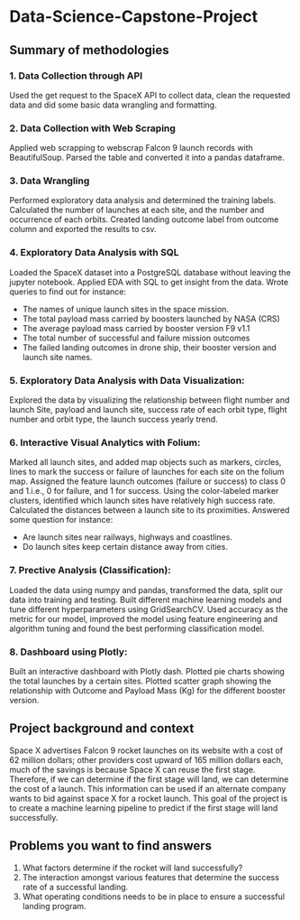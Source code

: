 # Data-Science-Capstone-Project

## Summary of methodologies
### 1. Data Collection through API 
Used the get request to the SpaceX API to collect data, clean the requested data and did some basic data wrangling and formatting.
### 2. Data Collection with Web Scraping 
Applied web scrapping to webscrap Falcon 9 launch records with BeautifulSoup. Parsed the table and converted it into a pandas dataframe.
### 3. Data Wrangling
Performed exploratory data analysis and determined the training labels. Calculated the number of launches at each site, and the number and occurrence of each orbits. Created landing outcome label from outcome column and exported the results to csv.
### 4. Exploratory Data Analysis with SQL
Loaded the SpaceX dataset into a PostgreSQL database without leaving the jupyter notebook. Applied EDA with SQL to get insight from the data. Wrote queries to find out for instance:
  - The names of unique launch sites in the space mission.
  - The total payload mass carried by boosters launched by NASA (CRS)
  - The average payload mass carried by booster version F9 v1.1
  - The total number of successful and failure mission outcomes
  - The failed landing outcomes in drone ship, their booster version and launch site names.
### 5. Exploratory Data Analysis with Data Visualization: 
Explored the data by visualizing the relationship between flight number and launch Site, payload and launch site, success rate of each orbit type, flight number and orbit type, the launch success yearly trend.
### 6. Interactive Visual Analytics with Folium: 
Marked all launch sites, and added map objects such as markers, circles, lines to mark the success or failure of launches for each site on the folium map. Assigned the feature launch outcomes (failure or success) to class 0 and 1.i.e., 0 for failure, and 1 for success. Using the color-labeled marker clusters, identified which launch sites have relatively high success rate. Calculated the distances between a launch site to its proximities. Answered some question for instance:
  - Are launch sites near railways, highways and coastlines.
  - Do launch sites keep certain distance away from cities.
### 7. Prective Analysis (Classification):
Loaded the data using numpy and pandas, transformed the data, split our data into training and testing. Built different machine learning models and tune different hyperparameters using GridSearchCV. Used accuracy as the metric for our model, improved the model using feature engineering and algorithm tuning and found the best performing classification model.
### 8. Dashboard using Plotly:
Built an interactive dashboard with Plotly dash. Plotted pie charts showing the total launches by a certain sites. Plotted scatter graph showing the relationship with Outcome and Payload Mass (Kg) for the different booster version.


## Project background and context
Space X advertises Falcon 9 rocket launches on its website with a cost of 62 million dollars; other providers cost upward of 165 million dollars each, much of the savings is because Space X can reuse the first stage. Therefore, if we can determine if the first stage will land, we can determine the cost of a launch. This information can be used if an alternate company wants to bid against space X for a rocket launch. This goal of the project is to create a machine learning pipeline to predict if the first stage will land successfully.

## Problems you want to find answers
1. What factors determine if the rocket will land successfully?
2. The interaction amongst various features that determine the success rate of a successful landing.
3. What operating conditions needs to be in place to ensure a successful landing program.

